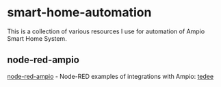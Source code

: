 # smart-home-automation
This is a collection of various resources I use for automation of Ampio Smart Home System.

## node-red-ampio
[node-red-ampio](node-red-ampio/) - Node-RED examples of integrations with Ampio: [tedee](https://tedee.com/)
